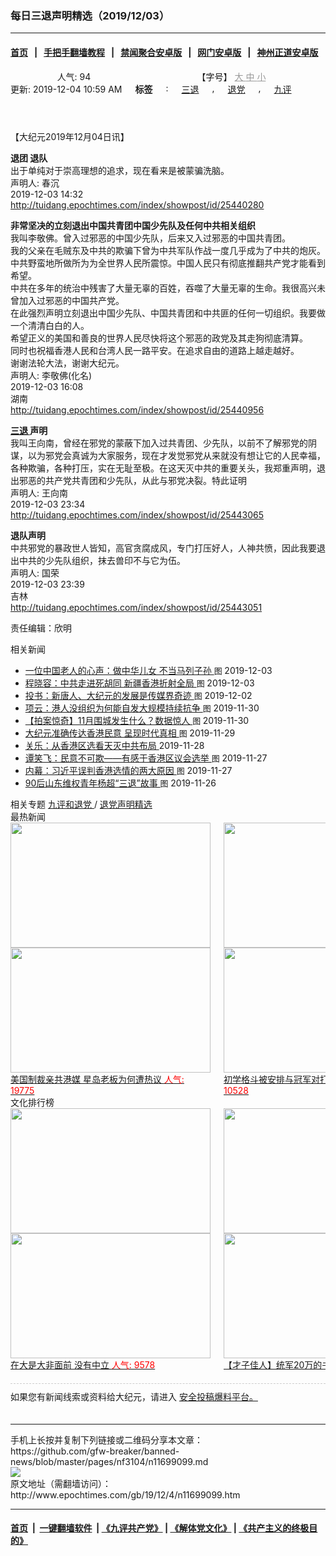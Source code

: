 ### 每日三退声明精选（2019/12/03）
------------------------

#### [首页](https://github.com/gfw-breaker/banned-news/blob/master/README.md) &nbsp;&nbsp;|&nbsp;&nbsp; [手把手翻墙教程](https://github.com/gfw-breaker/guides/wiki) &nbsp;&nbsp;|&nbsp;&nbsp; [禁闻聚合安卓版](https://github.com/gfw-breaker/bn-android) &nbsp;&nbsp;|&nbsp;&nbsp; [网门安卓版](https://github.com/oGate2/oGate) &nbsp;&nbsp;|&nbsp;&nbsp; [神州正道安卓版](https://github.com/SzzdOgate/update) 



<div class="column" id="artbody" itemprop="articleBody">
 <header role="heading">
  <div class="large-12 medium-12 small-12 columns articleBodyTopBar" id="topbar">
   <div class="large-9 medium-9 small-12 column" id="v2015_share">
    <a class="facebook-round icons" href="https://www.facebook.com/sharer/sharer.php?u=http://www.epochtimes.com/gb/19/12/4/n11699099.htm" target="_blank">
    </a>
    <a class="twitter-round icons" href="https://twitter.com/intent/tweet?text=%E6%AF%8F%E6%97%A5%E4%B8%89%E9%80%80%E8%81%B2%E6%98%8E%E7%B2%BE%E9%81%B8%EF%BC%882019%2F12%2F03%EF%BC%89&amp;via=dajiyuan&amp;url=http://www.epochtimes.com/gb/19/12/4/n11699099.htm" target="_blank">
    </a>
    <a class="email-round icons" displaytext="Email" href="mailto:?subject=%E6%AF%8F%E6%97%A5%E4%B8%89%E9%80%80%E8%81%B2%E6%98%8E%E7%B2%BE%E9%81%B8%EF%BC%882019%2F12%2F03%EF%BC%89&amp;body=%E6%AF%8F%E6%97%A5%E4%B8%89%E9%80%80%E8%81%B2%E6%98%8E%E7%B2%BE%E9%81%B8%EF%BC%882019%2F12%2F03%EF%BC%89%20http://www.epochtimes.com/gb/19/12/4/n11699099.htm" target="_top">
    </a>
    <span class="stButton">
     <span class="stLarge">
      <a class="djy-fonts icons" href="http://www.epochtimes.com/b5/19/12/4/n11699099.htm">
      </a>
     </span>
    </span>
    <span class="stButton">
     <span class="stLarge">
      <a class="story_function djy-print icons" href="#Print" onclick="window.print(); return false;" rel="nofollow" target="_blank">
      </a>
     </span>
    </span>
    <span class="stButton">
     <span class="pageview">
      人气: 94
     </span>
    </span>
   </div>
   <div class="large-3 medium-3 small-12 column">
    【字号】
    <a href="#" onclick="changeArticleFont('b');return false;" style="color: rgb(153, 153, 153);">
     大
    </a>
    <a href="#" onclick="changeArticleFont('m');return false;" style="color: rgb(153, 153, 153);">
     中
    </a>
    <a class="textLink" href="#" onclick="changeArticleFont('s');return false;" style="color: rgb(153, 153, 153);">
     小
    </a>
   </div>
   <div class="clear">
   </div>
  </div>
  <div class="mbottom10 large-12 medium-12 small-12 columns">
   <time datetime="2019-12-04T10:59:05+08:00">
    更新: 2019-12-04 10:59 AM
   </time>
   <span style="font-weight: bold;">
    标签
   </span>
   :
   <span style="display: none;">
    tags:
   </span>
   <a href="http://www.epochtimes.com/gb/tag/%E4%B8%89%E9%80%80.html" rel="tag">
    三退
   </a>
   ,
   <a href="http://www.epochtimes.com/gb/tag/%E9%80%80%E5%85%9A.html" rel="tag">
    退党
   </a>
   ,
   <a href="http://www.epochtimes.com/gb/tag/%E4%B9%9D%E8%AF%84.html" rel="tag">
    九评
   </a>
  </div>
 </header>
 <!-- article content begin -->
 <p>
  【大纪元2019年12月04日讯】
 </p>
 <p>
  <strong>
   退团 退队
  </strong>
  <br/>
  出于单纯对于崇高理想的追求，现在看来是被蒙骗洗脑。
  <br/>
  声明人: 春沉
  <br/>
  2019-12-03 14:32
  <br/>
  <a href="http://tuidang.epochtimes.com/index/showpost/id/25440280">
   http://tuidang.epochtimes.com/index/showpost/id/25440280
  </a>
 </p>
 <p>
  <strong>
   非常坚决的立刻退出中国共青团中国少先队及任何中共相关组织
  </strong>
  <br/>
  我叫李敬佛。曾入过邪恶的中国少先队，后来又入过邪恶的中国共青团。
  <br/>
  我的父亲在毛贼东及中共的欺骗下曾为中共军队作战一度几乎成为了中共的炮灰。
  <br/>
  中共野蛮地所做所为为全世界人民所震惊。中国人民只有彻底推翻共产党才能看到希望。
  <br/>
  中共在多年的统治中残害了大量无辜的百姓，吞噬了大量无辜的生命。我很高兴未曾加入过邪恶的中国共产党。
  <br/>
  在此强烈声明立刻退出中国少先队、中国共青团和中共匪的任何一切组织。我要做一个清清白白的人。
  <br/>
  希望正义的美国和善良的世界人民尽快将这个邪恶的政党及其走狗彻底清算。
  <br/>
  同时也祝福香港人民和台湾人民一路平安。在追求自由的道路上越走越好。
  <br/>
  谢谢法轮大法，谢谢大纪元。
  <br/>
  声明人: 李敬佛(化名)
  <br/>
  2019-12-03 16:08
  <br/>
  湖南
  <br/>
  <a href="http://tuidang.epochtimes.com/index/showpost/id/25440956">
   http://tuidang.epochtimes.com/index/showpost/id/25440956
  </a>
 </p>
 <p>
  <strong>
   <a href="http://www.epochtimes.com/gb/tag/%E4%B8%89%E9%80%80.html">
    三退
   </a>
   声明
  </strong>
  <br/>
  我叫王向南，曾经在邪党的蒙蔽下加入过共青团、少先队，以前不了解邪党的阴谋，以为邪党会真诚为大家服务，现在才发觉邪党从来就没有想让它的人民幸福，各种欺骗，各种打压，实在无耻至极。在这天灭中共的重要关头，我郑重声明，退出邪恶的共产党共青团和少先队，从此与邪党决裂。特此证明
  <br/>
  声明人: 王向南
  <br/>
  2019-12-03 23:34
  <br/>
  <a href="http://tuidang.epochtimes.com/index/showpost/id/25443065">
   http://tuidang.epochtimes.com/index/showpost/id/25443065
  </a>
 </p>
 <p>
  <strong>
   退队声明
  </strong>
  <br/>
  中共邪党的暴政世人皆知，高官贪腐成风，专门打压好人，人神共愤，因此我要退出中共的少先队组织，抹去兽印不与它为伍。
  <br/>
  声明人: 国荣
  <br/>
  2019-12-03 23:39
  <br/>
  吉林
  <br/>
  <a href="http://tuidang.epochtimes.com/index/showpost/id/25443051">
   http://tuidang.epochtimes.com/index/showpost/id/25443051
  </a>
 </p>
 <p>
  责任编辑：欣明
 </p>
 <!-- article content end -->
 <div id="below_article_ad">
  <div id="below_article_ad_inner">
  </div>
 </div>
 <aside role="complementary">
  <div class="large-12 medium-12 column" id="related">
   <div class="related-news">
    相关新闻
    <span class="triangle">
    </span>
   </div>
   <div class="related-list">
    <ul class="related-posts">
     <li>
      <span>
       <a href="http://www.epochtimes.com/gb/19/12/3/n11697525.htm">
       </a>
      </span>
      <span class="dot1 icons">
       <a href="http://www.epochtimes.com/gb/19/12/3/n11697525.htm">
       </a>
      </span>
      <span class="post-title">
       <a href="http://www.epochtimes.com/gb/19/12/3/n11697525.htm">
        一位中国老人的心声：做中华儿女 不当马列子孙
       </a>
       <font class="tu" style="font-size:13px;">
        图
       </font>
       <span class="post-date">
        2019-12-03
       </span>
      </span>
     </li>
     <li>
      <span>
       <a href="http://www.epochtimes.com/gb/19/12/3/n11697043.htm">
       </a>
      </span>
      <span class="dot2 icons">
       <a href="http://www.epochtimes.com/gb/19/12/3/n11697043.htm">
       </a>
      </span>
      <span class="post-title">
       <a href="http://www.epochtimes.com/gb/19/12/3/n11697043.htm">
        程晓容：中共走进死胡同 新疆香港折射全局
       </a>
       <font class="tu" style="font-size:13px;">
        图
       </font>
       <span class="post-date">
        2019-12-03
       </span>
      </span>
     </li>
     <li>
      <span>
       <a href="http://www.epochtimes.com/gb/19/12/2/n11694626.htm">
       </a>
      </span>
      <span class="dot3 icons">
       <a href="http://www.epochtimes.com/gb/19/12/2/n11694626.htm">
       </a>
      </span>
      <span class="post-title">
       <a href="http://www.epochtimes.com/gb/19/12/2/n11694626.htm">
        投书：新唐人、大纪元的发展是传媒界奇迹
       </a>
       <font class="tu" style="font-size:13px;">
        图
       </font>
       <span class="post-date">
        2019-12-02
       </span>
      </span>
     </li>
     <li>
      <span>
       <a href="http://www.epochtimes.com/gb/19/11/30/n11691291.htm">
       </a>
      </span>
      <span class="dot4 icons">
       <a href="http://www.epochtimes.com/gb/19/11/30/n11691291.htm">
       </a>
      </span>
      <span class="post-title">
       <a href="http://www.epochtimes.com/gb/19/11/30/n11691291.htm">
        项云：港人没组织为何能自发大规模持续抗争
       </a>
       <font class="tu" style="font-size:13px;">
        图
       </font>
       <span class="post-date">
        2019-11-30
       </span>
      </span>
     </li>
     <li>
      <span>
       <a href="http://www.epochtimes.com/gb/19/11/30/n11691127.htm">
       </a>
      </span>
      <span class="dot5 icons">
       <a href="http://www.epochtimes.com/gb/19/11/30/n11691127.htm">
       </a>
      </span>
      <span class="post-title">
       <a href="http://www.epochtimes.com/gb/19/11/30/n11691127.htm">
        【拍案惊奇】11月围城发生什么？数据惊人
       </a>
       <font class="tu" style="font-size:13px;">
        图
       </font>
       <span class="post-date">
        2019-11-30
       </span>
      </span>
     </li>
     <li>
      <span>
       <a href="http://www.epochtimes.com/gb/19/11/29/n11689585.htm">
       </a>
      </span>
      <span class="dot6 icons">
       <a href="http://www.epochtimes.com/gb/19/11/29/n11689585.htm">
       </a>
      </span>
      <span class="post-title">
       <a href="http://www.epochtimes.com/gb/19/11/29/n11689585.htm">
        大纪元准确传达香港民意 呈现时代真相
       </a>
       <font class="tu" style="font-size:13px;">
        图
       </font>
       <span class="post-date">
        2019-11-29
       </span>
      </span>
     </li>
     <li>
      <span>
       <a href="http://www.epochtimes.com/gb/19/11/28/n11686647.htm">
       </a>
      </span>
      <span class="dot0 icons">
       <a href="http://www.epochtimes.com/gb/19/11/28/n11686647.htm">
       </a>
      </span>
      <span class="post-title">
       <a href="http://www.epochtimes.com/gb/19/11/28/n11686647.htm">
        关乐：从香港区选看天灭中共布局
       </a>
       <span class="post-date">
        2019-11-28
       </span>
      </span>
     </li>
     <li>
      <span>
       <a href="http://www.epochtimes.com/gb/19/11/27/n11683960.htm">
       </a>
      </span>
      <span class="dot1 icons">
       <a href="http://www.epochtimes.com/gb/19/11/27/n11683960.htm">
       </a>
      </span>
      <span class="post-title">
       <a href="http://www.epochtimes.com/gb/19/11/27/n11683960.htm">
        谭笑飞：民意不可欺——有感于香港区议会选举
       </a>
       <font class="tu" style="font-size:13px;">
        图
       </font>
       <span class="post-date">
        2019-11-27
       </span>
      </span>
     </li>
     <li>
      <span>
       <a href="http://www.epochtimes.com/gb/19/11/26/n11682489.htm">
       </a>
      </span>
      <span class="dot2 icons">
       <a href="http://www.epochtimes.com/gb/19/11/26/n11682489.htm">
       </a>
      </span>
      <span class="post-title">
       <a href="http://www.epochtimes.com/gb/19/11/26/n11682489.htm">
        内幕：习近平误判香港选情的两大原因
       </a>
       <font class="tu" style="font-size:13px;">
        图
       </font>
       <span class="post-date">
        2019-11-27
       </span>
      </span>
     </li>
     <li>
      <span>
       <a href="http://www.epochtimes.com/gb/19/11/25/n11680152.htm">
       </a>
      </span>
      <span class="dot3 icons">
       <a href="http://www.epochtimes.com/gb/19/11/25/n11680152.htm">
       </a>
      </span>
      <span class="post-title">
       <a href="http://www.epochtimes.com/gb/19/11/25/n11680152.htm">
        90后山东维权青年杨超“三退”故事
       </a>
       <font class="tu" style="font-size:13px;">
        图
       </font>
       <span class="post-date">
        2019-11-26
       </span>
      </span>
     </li>
    </ul>
   </div>
  </div>
  <div class="mbottom10 mtop10 large-12 medium-12 small-12 left" id="relatedFocus">
   <span>
    相关专题
   </span>
   <a href="http://www.epochtimes.com/gb/nf3046.htm" rel="tag">
    九评和退党
   </a>
   /
   <a href="http://www.epochtimes.com/gb/nf3104.htm" rel="tag">
    退党声明精选
   </a>
  </div>
  <div class="article_bottom column" id="v2015_content_bottom">
   <div class="block-wrap">
    <div class="box_header boxTitle">
     最热新闻
    </div>
    <div class="border large-12 medium-12 small-12 columns">
     <div class="large-12 medium-12 small-12 columns">
      <div class="large-6 medium-6 small-6 left imagepost">
       <a href="http://www.epochtimes.com/gb/19/12/10/n11714459.htm" title="美国制裁亲共港媒 星岛老板为何遭热议">
        <img alt="" class="lazy attachment-djy_320_200 size-djy_320_200 wp-post-image" data-src="http://i.epochtimes.com/assets/uploads/2019/12/1912010333182188-320x200.jpg" height="200" src="/assets/themes/djy/images/white.png" width="320">
         <noscript>
          <img alt="" class="attachment-djy_320_200 size-djy_320_200 wp-post-image" height="200" src="http://i.epochtimes.com/assets/uploads/2019/12/1912010333182188-320x200.jpg" width="320"/>
         </noscript>
         <div>
          美国制裁亲共港媒 星岛老板为何遭热议
          <font color="red">
           人气: 19775
          </font>
         </div>
        </img>
       </a>
      </div>
      <div class="large-6 medium-6 small-6 left imagepost">
       <a href="http://www.epochtimes.com/gb/19/12/11/n11716774.htm" title="初学格斗被安排与冠军对打 大学生被踢命危">
        <img alt="" class="lazy attachment-djy_320_200 size-djy_320_200 wp-post-image" data-src="http://i.epochtimes.com/assets/uploads/2019/12/Untitled-2-320x200.gif" height="200" src="/assets/themes/djy/images/white.png" width="320">
         <noscript>
          <img alt="" class="attachment-djy_320_200 size-djy_320_200 wp-post-image" height="200" src="http://i.epochtimes.com/assets/uploads/2019/12/Untitled-2-320x200.gif" width="320"/>
         </noscript>
         <div>
          初学格斗被安排与冠军对打 大学生被踢命危
          <font color="red">
           人气: 10528
          </font>
         </div>
        </img>
       </a>
      </div>
     </div>
     <div class="large-12 medium-12 small-12 columns">
      <div class="large-6 medium-6 small-6 left imagepost">
       <a href="http://www.epochtimes.com/gb/19/12/9/n11711264.htm" title="中共态度反复 任正非家族形象快速崩溃">
        <img alt="" class="lazy attachment-djy_320_200 size-djy_320_200 wp-post-image" data-src="http://i.epochtimes.com/assets/uploads/2019/12/019-12-05.08-320x200.jpg" height="200" src="/assets/themes/djy/images/white.png" width="320">
         <noscript>
          <img alt="" class="attachment-djy_320_200 size-djy_320_200 wp-post-image" height="200" src="http://i.epochtimes.com/assets/uploads/2019/12/019-12-05.08-320x200.jpg" width="320"/>
         </noscript>
         <div>
          中共态度反复 任正非家族形象快速崩溃
          <font color="red">
           人气: 10142
          </font>
         </div>
        </img>
       </a>
      </div>
      <div class="large-6 medium-6 small-6 left imagepost">
       <a href="http://www.epochtimes.com/gb/19/12/11/n11716613.htm" title="美前官员：中共陷困境 川普不需要贸易协议">
        <img alt="" class="lazy attachment-djy_320_200 size-djy_320_200 wp-post-image" data-src="http://i.epochtimes.com/assets/uploads/2019/12/GettyImages-1180494134-1-320x200.jpg" height="200" src="/assets/themes/djy/images/white.png" width="320"/>
        <noscript>
         <img alt="" class="attachment-djy_320_200 size-djy_320_200 wp-post-image" height="200" src="http://i.epochtimes.com/assets/uploads/2019/12/GettyImages-1180494134-1-320x200.jpg" width="320"/>
        </noscript>
        <div>
         美前官员：中共陷困境 川普不需要贸易协议
         <font color="red">
          人气: 9526
         </font>
        </div>
       </a>
      </div>
     </div>
     <div class="large-12 medium-12 small-12 columns">
     </div>
    </div>
   </div>
   <div class="block-wrap">
    <div class="box_header boxTitle">
     文化排行榜
    </div>
    <div class="border large-12 medium-12 small-12 columns">
     <div class="large-12 medium-12 small-12 columns">
      <div class="large-6 medium-6 small-6 left imagepost">
       <a href="http://www.epochtimes.com/gb/19/11/26/n11682462.htm" title="在大是大非面前 没有中立">
        <span style="height: 200px">
         <img alt="" class="lazy attachment-djy_320_200 size-djy_320_200 wp-post-image" data-src="http://i.epochtimes.com/assets/uploads/2016/01/1601160748421695-320x200.jpg" height="200" src="/assets/themes/djy/images/white.png" width="320"/>
         <noscript>
          <img alt="" class="attachment-djy_320_200 size-djy_320_200 wp-post-image" height="200" src="http://i.epochtimes.com/assets/uploads/2016/01/1601160748421695-320x200.jpg" width="320"/>
         </noscript>
        </span>
        <div>
         在大是大非面前 没有中立
         <font color="red">
          人气: 9578
         </font>
        </div>
       </a>
      </div>
      <div class="large-6 medium-6 small-6 left imagepost">
       <a href="http://www.epochtimes.com/gb/19/12/1/n11693541.htm" title="【才子佳人】统军20万的书法家颜真卿">
        <span style="height: 200px">
         <img alt="" class="lazy attachment-djy_320_200 size-djy_320_200 wp-post-image" data-src="http://i.epochtimes.com/assets/uploads/2011/06/9d812b14f5e6443d96a110d902d1714c-320x200.jpg" height="200" src="/assets/themes/djy/images/white.png" width="320"/>
         <noscript>
          <img alt="" class="attachment-djy_320_200 size-djy_320_200 wp-post-image" height="200" src="http://i.epochtimes.com/assets/uploads/2011/06/9d812b14f5e6443d96a110d902d1714c-320x200.jpg" width="320"/>
         </noscript>
        </span>
        <div>
         【才子佳人】统军20万的书法家颜真卿
         <font color="red">
          人气: 3320
         </font>
        </div>
       </a>
      </div>
     </div>
     <div class="large-12 medium-12 small-12 columns">
      <div class="large-6 medium-6 small-6 left imagepost">
       <a href="http://www.epochtimes.com/gb/19/11/29/n11690587.htm" title="轮回中“我是谁”？前世为僧 今生为官">
        <span style="height: 200px">
         <img alt="" class="lazy attachment-djy_320_200 size-djy_320_200 wp-post-image" data-src="http://i.epochtimes.com/assets/uploads/2019/12/1901091505412483-320x200.jpg" height="200" src="/assets/themes/djy/images/white.png" width="320"/>
         <noscript>
          <img alt="" class="attachment-djy_320_200 size-djy_320_200 wp-post-image" height="200" src="http://i.epochtimes.com/assets/uploads/2019/12/1901091505412483-320x200.jpg" width="320"/>
         </noscript>
        </span>
        <div>
         轮回中“我是谁”？前世为僧 今生为官
         <font color="red">
          人气: 2696
         </font>
        </div>
       </a>
      </div>
      <div class="large-6 medium-6 small-6 left imagepost">
       <a href="http://www.epochtimes.com/gb/19/12/5/n11703454.htm" title="【三国英雄】之六：曹操如何绝地逢生">
        <span style="height: 200px">
         <img alt="" class="lazy attachment-djy_320_200 size-djy_320_200 wp-post-image" data-src="http://i.epochtimes.com/assets/uploads/2019/12/fcd477152def1d25eddbe2860078af63-320x200.jpg" height="200" src="/assets/themes/djy/images/white.png" width="320"/>
         <noscript>
          <img alt="" class="attachment-djy_320_200 size-djy_320_200 wp-post-image" height="200" src="http://i.epochtimes.com/assets/uploads/2019/12/fcd477152def1d25eddbe2860078af63-320x200.jpg" width="320"/>
         </noscript>
        </span>
        <div>
         【三国英雄】之六：曹操如何绝地逢生
         <font color="red">
          人气: 2173
         </font>
        </div>
       </a>
      </div>
     </div>
     <div class="large-12 medium-12 small-12 columns">
     </div>
    </div>
   </div>
   <div class="large-12 medium-12 small-12 column" style="margin: 20px 0; border-top: 1px dashed #ccc; padding-top: 10px;">
    <div id="baoliao_box">
     如果您有新闻线索或资料给大纪元，请进入
     <a class="tougaolink" href="https://tougao.epochtimes.com/tougao.php" target="_blank">
      安全投稿爆料平台。
     </a>
    </div>
   </div>
  </div>
 </aside>
</div>

<hr/>
手机上长按并复制下列链接或二维码分享本文章：<br/>
https://github.com/gfw-breaker/banned-news/blob/master/pages/nf3104/n11699099.md <br/>
<a href='https://github.com/gfw-breaker/banned-news/blob/master/pages/nf3104/n11699099.md'><img src='https://github.com/gfw-breaker/banned-news/blob/master/pages/nf3104/n11699099.md.png'/></a> <br/>
原文地址（需翻墙访问）：http://www.epochtimes.com/gb/19/12/4/n11699099.htm


------------------------
#### [首页](https://github.com/gfw-breaker/banned-news/blob/master/README.md) &nbsp;|&nbsp; [一键翻墙软件](https://github.com/gfw-breaker/nogfw/blob/master/README.md) &nbsp;| [《九评共产党》](https://github.com/gfw-breaker/9ping.md/blob/master/README.md#九评之一评共产党是什么) | [《解体党文化》](https://github.com/gfw-breaker/jtdwh.md/blob/master/README.md) | [《共产主义的终极目的》](https://github.com/gfw-breaker/gczydzjmd.md/blob/master/README.md)


<img src='http://gfw-breaker.win/banned-news/pages/nf3104/n11699099.md' width='0px' height='0px'/>